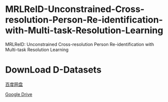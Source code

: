 # MRLReID-Unconstrained-Cross-resolution-Person-Re-identification-with-Multi-task-Resolution-Learning
MRLReID: Unconstrained Cross-resolution Person Re-identification with Multi-task Resolution Learning

# DownLoad D-Datasets
[百度网盘](https://pan.baidu.com/s/159Irj5knjNNnHUrvoh8TUA?pwd=yjan)

[Google Drive](https://drive.google.com/drive/folders/1VXGWb5W4YWrw0kIgLH6wlSZkaxXLXc99?usp=drive_link)

